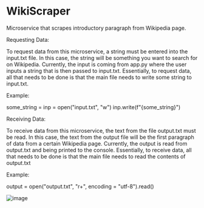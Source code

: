 # WikiScraper
Microservice that scrapes introductory paragraph from Wikipedia page.



Requesting Data:

To request data from this microservice, a string must be entered into the input.txt file. In this case, the string will be something you want to search for on Wikipedia. Currently, the input is coming from app.py where the user inputs a string that is then passed to input.txt. Essentially, to request data, all that needs to be done is that the main file needs to write some string to input.txt.

Example:

some_string = <whatever you decide to search>
inp = open("input.txt", "w")
    inp.write(f"{some_string}")
    




Receiving Data:

To receive data from this microservice, the text from the file output.txt must be read. In this case, the text from the output file will be the first paragraph of data from a certain Wikipedia page. Currently, the output is read from output.txt and being printed to the console. Essentially, to receive data, all that needs to be done is that the main file needs to read the contents of output.txt

Example:

output = open("output.txt", "r+", encoding = "utf-8").read()


![image](https://user-images.githubusercontent.com/91383601/218396003-4061ed14-6847-463c-aacd-9e3214261d75.png)

